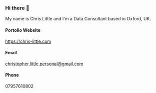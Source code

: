 ### Hi there 👋

My name is Chris Little and I'm a Data Consultant based in Oxford, UK.

#### Portolio Website
https://chris-little.com
#### Email
christopher.little.personal@gmail.com
#### Phone
07957610802
